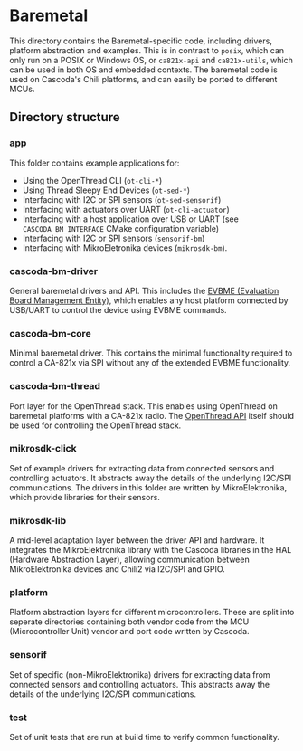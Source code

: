 # Baremetal

This directory contains the Baremetal-specific code, including drivers, platform abstraction and examples. This is in contrast to `posix`, which can only run on a POSIX or Windows OS, or `ca821x-api` and `ca821x-utils`, which can be used in both OS and embedded contexts. The baremetal code is used on Cascoda's Chili platforms, and can easily be ported to different MCUs.

## Directory structure

### app

This folder contains example applications for:
- Using the OpenThread CLI (`ot-cli-*`)
- Using Thread Sleepy End Devices (`ot-sed-*`)
- Interfacing with I2C or SPI sensors (`ot-sed-sensorif`)
- Interfacing with actuators over UART (`ot-cli-actuator`) 
- Interfacing with a host application over USB or UART (see `CASCODA_BM_INTERFACE` CMake configuration variable)
- Interfacing with I2C or SPI sensors (`sensorif-bm`)
- Interfacing with MikroEletronika devices (`mikrosdk-bm`).

### cascoda-bm-driver

General baremetal drivers and API. This includes the [EVBME (Evaluation Board Management Entity)](../docs/reference/evbme.md), which enables any host platform connected by USB/UART to control the device using EVBME commands.

### cascoda-bm-core

Minimal baremetal driver. This contains the minimal functionality required to control a CA-821x via SPI without any of the extended EVBME functionality.

### cascoda-bm-thread

Port layer for the OpenThread stack. This enables using OpenThread on baremetal platforms with a CA-821x radio. The [OpenThread API](https://openthread.io/reference) itself should be used for controlling the OpenThread stack.

### mikrosdk-click

Set of example drivers for extracting data from connected sensors and controlling actuators. It abstracts away the details of the underlying I2C/SPI communications. The drivers in this folder are written by MikroElektronika, which provide libraries for their sensors.

### mikrosdk-lib

A mid-level adaptation layer between the driver API and hardware. It integrates the MikroElektronika library with the Cascoda libraries in the HAL (Hardware Abstraction Layer), allowing communication between MikroElektronika devices and Chili2 via I2C/SPI and GPIO.

### platform

Platform abstraction layers for different microcontrollers. These are split into seperate directories containing both vendor code from the MCU (Microcontroller Unit) vendor and port code written by Cascoda.

### sensorif

Set of specific (non-MikroElektronika) drivers for extracting data from connected sensors and controlling actuators. This abstracts away the details of the underlying I2C/SPI communications.

### test

Set of unit tests that are run at build time to verify common functionality.
